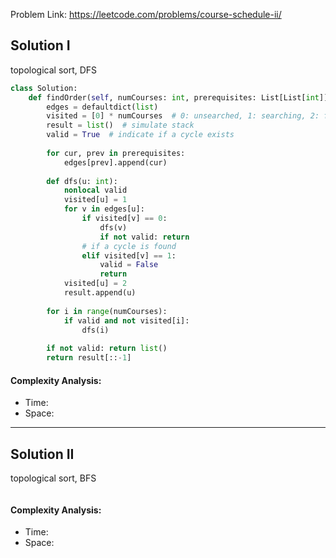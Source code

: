 Problem Link: https://leetcode.com/problems/course-schedule-ii/



## Solution I
topological sort, DFS

```python
class Solution:
    def findOrder(self, numCourses: int, prerequisites: List[List[int]]) -> List[int]:
        edges = defaultdict(list)
        visited = [0] * numCourses  # 0: unsearched, 1: searching, 2: finished
        result = list()  # simulate stack
        valid = True  # indicate if a cycle exists
        
        for cur, prev in prerequisites:
            edges[prev].append(cur)
        
        def dfs(u: int):
            nonlocal valid
            visited[u] = 1
            for v in edges[u]:
                if visited[v] == 0:
                    dfs(v)
                    if not valid: return
                # if a cycle is found
                elif visited[v] == 1:
                    valid = False
                    return
            visited[u] = 2
            result.append(u)
        
        for i in range(numCourses):
            if valid and not visited[i]:
                dfs(i)
        
        if not valid: return list()
        return result[::-1]
```

#### Complexity Analysis:
- Time: 
- Space: 

---

## Solution II
topological sort, BFS

```python

```

#### Complexity Analysis:
- Time: 
- Space: 